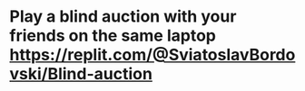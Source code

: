 # Play a blind auction with your friends on the same laptop https://replit.com/@SviatoslavBordovski/Blind-auction
